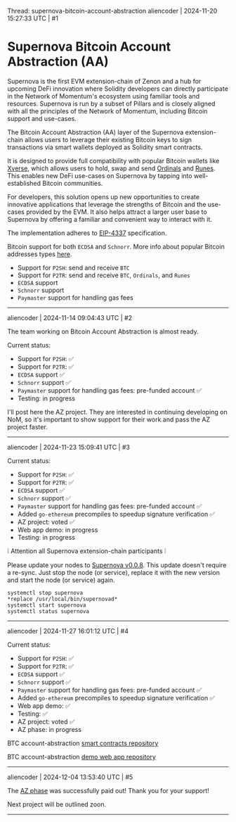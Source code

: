 Thread: supernova-bitcoin-account-abstraction
aliencoder | 2024-11-20 15:27:33 UTC | #1

# Supernova Bitcoin Account Abstraction (AA)

Supernova is the first EVM extension-chain of Zenon and a hub for upcoming DeFi innovation where Solidity developers can directly participate in the Network of Momentum's ecosystem using familiar tools and resources. Supernova is run by a subset of Pillars and is closely aligned with all the principles of the Network of Momentum, including Bitcoin support and use-cases.

The Bitcoin Account Abstraction (AA) layer of the Supernova extension-chain allows users to leverage their existing Bitcoin keys to sign transactions via smart wallets deployed as Solidity smart contracts. 

It is designed to provide full compatibility with popular Bitcoin wallets like [Xverse](https://www.xverse.app/), which allows users to hold, swap and send [Ordinals](https://decrypt.co/resources/what-are-ordinals-a-beginners-guide-to-bitcoin-nfts) and [Runes](https://decrypt.co/221962/bitcoin-runes-launch-at-the-halving-heres-everything-you-need-to-know). This enables new DeFi use-cases on Supernova by tapping into well-established Bitcoin communities.

For developers, this solution opens up new opportunities to create innovative applications that leverage the strengths of Bitcoin and the use-cases provided by the EVM. It also helps attract a larger user base to Supernova by offering a familiar and convenient way to interact with it.

The implementation adheres to [EIP-4337](https://eips.ethereum.org/EIPS/eip-4337) specification.

Bitcoin support for both `ECDSA` and `Schnorr`. More info about popular Bitcoin addresses types [here](https://unchained.com/blog/bitcoin-address-types-compared/).

- Support for `P2SH`: send and receive `BTC`
- Support for `P2TR`: send and receive `BTC`, `Ordinals`, and `Runes`
- `ECDSA` support
- `Schnorr` support
- `Paymaster` support for handling gas fees

-------------------------

aliencoder | 2024-11-14 09:04:43 UTC | #2

The team working on Bitcoin Account Abstraction is almost ready.

Current status:

* Support for `P2SH`: :white_check_mark:
* Support for `P2TR`: :white_check_mark:
* `ECDSA` support :white_check_mark:
* `Schnorr` support :white_check_mark:
* `Paymaster` support for handling gas fees: pre-funded account :white_check_mark:
* Testing: in progress

I'll post here the AZ project. They are interested in continuing developing on NoM, so it's important to show support for their work and pass the AZ project faster.

-------------------------

aliencoder | 2024-11-23 15:09:41 UTC | #3

Current status:

* Support for `P2SH`: :white_check_mark:
* Support for `P2TR`: :white_check_mark:
* `ECDSA` support :white_check_mark:
* `Schnorr` support :white_check_mark:
* `Paymaster` support for handling gas fees: pre-funded account :white_check_mark:
* Added `go-ethereum` precompiles to speedup signature verification :white_check_mark:
* AZ project: voted :white_check_mark:
* Web app demo: in progress
* Testing: in progress

:grey_exclamation: Attention all Supernova extension-chain participants :grey_exclamation: 

Please update your nodes to [Supernova v0.0.8](https://github.com/AliensZone/supernova/releases/tag/v0.0.8). This update doesn't require a re-sync. Just stop the node (or service), replace it with the new version and start the node (or service) again.

```
systemctl stop supernova
*replace /usr/local/bin/supernovad*
systemctl start supernova
systemctl status supernova
```

-------------------------

aliencoder | 2024-11-27 16:01:12 UTC | #4

Current status:

* Support for `P2SH`: :white_check_mark:
* Support for `P2TR`: :white_check_mark:
* `ECDSA` support :white_check_mark:
* `Schnorr` support :white_check_mark:
* `Paymaster` support for handling gas fees: pre-funded account :white_check_mark:
* Added `go-ethereum` precompiles to speedup signature verification :white_check_mark:
* Web app demo: :white_check_mark:
* Testing: :white_check_mark:
* AZ project: voted :white_check_mark:
* AZ phase: in progress

BTC account-abstraction [smart contracts repository](https://github.com/AliensZone/supernova_account_abstraction)

BTC account-abstraction [demo web app repository](https://github.com/AliensZone/supernova_account_abstraction_demo)

-------------------------

aliencoder | 2024-12-04 13:53:40 UTC | #5

The [AZ phase](https://zenonhub.io/accelerator-z/phase/5304b4768bc96596029f71e3647bb5ab8d46551c95b70bf0bf340d7e7d24b9ca) was successfully paid out! Thank you for your support!

Next project will be outlined zoon.

-------------------------

